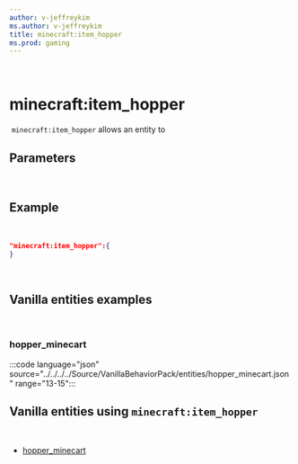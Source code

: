 ```yaml
---
author: v-jeffreykim
ms.author: v-jeffreykim
title: minecraft:item_hopper
ms.prod: gaming
---
```

​
# minecraft:item_hopper
​
`minecraft:item_hopper` allows an entity to
​
## Parameters
​
## Example
​
```json
"minecraft:item_hopper":{
}
```
​
## Vanilla entities examples
​
### hopper_minecart

:::code language="json" source="../../../../Source/VanillaBehaviorPack/entities/hopper_minecart.json" range="13-15":::
​
## Vanilla entities using `minecraft:item_hopper`
​
- [hopper_minecart](../../../../Source/VanillaBehaviorPack_Snippets/entities/hopper_minecart.md)
